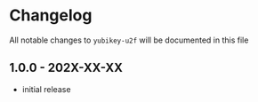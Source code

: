 # Changelog

All notable changes to `yubikey-u2f` will be documented in this file

## 1.0.0 - 202X-XX-XX

- initial release

